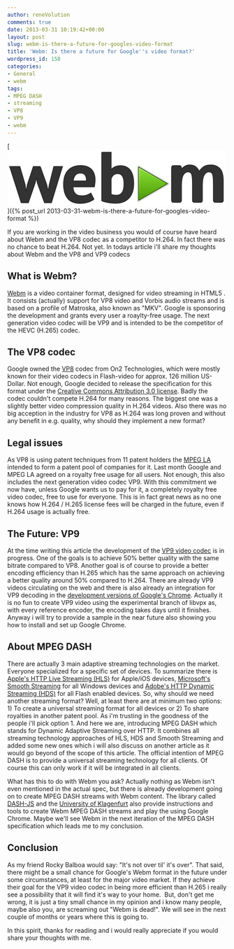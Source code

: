 ```yaml
---
author: reneVolution
comments: true
date: 2013-03-31 10:19:42+00:00
layout: post
slug: webm-is-there-a-future-for-googles-video-format
title: 'Webm: Is there a future for Google''s video format?'
wordpress_id: 158
categories:
- General
- webm
tags:
- MPEG DASH
- streaming
- VP8
- VP9
- webm
---
```


[![Webm logo](/images/WebM_logo_mids.png)]({% post_url 2013-03-31-webm-is-there-a-future-for-googles-video-format %})


If you are working in the video business you would of course have heard about Webm and the VP8 codec as a competitor to H.264. In fact there was no chance to beat H.264. Not yet. In todays article i'll share my thoughts about Webm and the VP8 and VP9 codecs


## What is Webm?


[Webm](http://en.wikipedia.org/wiki/WebM) is a video container format, designed for video streaming in HTML5 . It consists (actually) support for VP8 video and Vorbis audio streams and is based on a profile of Matroska, also known as "MKV". Google is sponsoring the development and grants every user a roaylty-free usage. The next generation video codec will be VP9 and is intended to be the competitor of the HEVC (H.265) codec.


## The VP8 codec


Google owned the [VP8](http://en.wikipedia.org/wiki/VP8) codec from On2 Technologies, which were mostly known for their video codecs in Flash-video for approx. 126 million US-Dollar. Not enough, Google decided to release the specification for this format under the [Creative Commons Attribution 3.0 license](http://www.creativecommons.org/). Badly the codec couldn't compete H.264 for many reasons. The biggest one was a slightly better video compression quality in H.264 videos. Also there was no big acception in the industry for VP8 as H.264 was long proven and without any benefit in e.g. quality, why should they implement a new format?


## Legal issues


As VP8 is using patent techniques from 11 patent holders the [MPEG LA](http://www.mpegla.com/) intended to form a patent pool of companies for it. Last month Google and MPEG LA agreed on a royalty free usage for all users. Not enough, this also includes the next generation video codec VP9. With this commitment we now have, unless Google wants us to pay for it, a completely royalty free video codec, free to use for everyone. This is in fact great news as no one knows how H.264 / H.265 license fees will be charged in the future, even if H.264 usage is actually free.


## The Future: VP9


At the time writing this article the development of the [VP9 video codec](http://en.wikipedia.org/wiki/VP9) is in progress. One of the goals is to achieve 50% better quality with the same bitrate compared to VP8. Another goal is of course to provide a better encoding efficiency than H.265 which has the same approach on achieving a better quality around 50% compared to H.264. There are already VP9 videos circulating on the web and there is also already an integration for VP9 decoding in the [development versions of Google's Chrome](http://www.chromium.org/getting-involved/dev-channel). Actually it is no fun to create VP9 video using the experimental branch of libvpx as, with every reference encoder, the encoding takes days until it finishes. Anyway i will try to provide a sample in the near future also showing you how to install and set up Google Chrome.


## About MPEG DASH


There are actually 3 main adaptive streaming technologies on the market. Everyone specialized for a specific set of devices. To summarize there is [Apple's HTTP Live Streaming (HLS)](https://developer.apple.com/resources/http-streaming/) for Apple/iOS devices, [Microsoft's Smooth Streaming](http://www.iis.net/downloads/microsoft/smooth-streaming) for all Windows devices and [Adobe's HTTP Dynamic Streaming (HDS)](http://www.adobe.com/de/products/hds-dynamic-streaming.html) for all Flash enabled devices. So, why should we need another streaming format? Well, at least there are at minimum two options: 1) To create a universal streaming format for all devices or 2) To share royalties in another patent pool. As i'm trusting in the goodness of the people i'll pick option 1. And here we are, introducing MPEG DASH which stands for Dynamic Adaptive Streaming over HTTP. It combines all streaming technology approaches of HLS, HDS and Smooth Streaming and added some new ones which i will also discuss on another article as it would go beyond of the scope of this article. The official intention of MPEG DASH is to provide a universal streaming technology for all clients. Of course this can only work if it will be integrated in all clients.

What has this to do with Webm you ask? Actually nothing as Webm isn't even mentioned in the actual spec, but there is already development going on to create MPEG DASH streams with Webm content. The library called [DASH-JS](http://www-itec.uni-klu.ac.at/dash/?page_id=746) and the [University of Klagenfurt](http://www-itec.uni-klu.ac.at/dash/) also provide instructions and tools to create Webm MPEG DASH streams and play the using Google Chrome. Maybe we'll see Webm in the next iteration of the MPEG DASH specification which leads me to my conclusion.


## Conclusion


As my friend Rocky Balboa would say: "It's not over til' it's over". That said, there might be a small chance for Google's Webm format in the future under some circumstances, at least for the major video market. If they achieve their goal for the VP9 video codec in being more efficient than H.265 i really see a possibility that it will find it's way to your home.  But, don't get me wrong, it is just a tiny small chance in my opinion and i know many people, maybe also you, are screaming out "Webm is dead!". We will see in the next couple of months or years where this is going to.

In this spirit, thanks for reading and i would really appreciate if you would share your thoughts with me.
